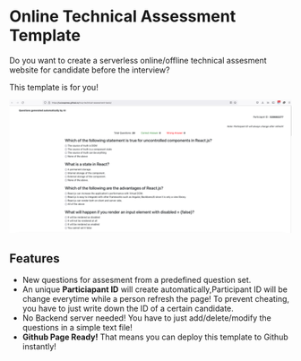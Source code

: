 # Online Technical Assessment Template

Do you want to create a serverless online/offline technical assesment website for candidate before the interview?

This template is for you!

![screenshots](screenshots/s0.png)

## Features

- New questions for assesment from a predefined question set.
- An unique **Particiapant ID** will create automatically,Participant ID will be change everytime while a person refresh the page! To prevent cheating, you have to just write down the ID of a certain candidate.
- No Backend server needed! You have to just add/delete/modify the questions in a simple text file!
- **Github Page Ready!** That means you can deploy this template to Github instantly!

